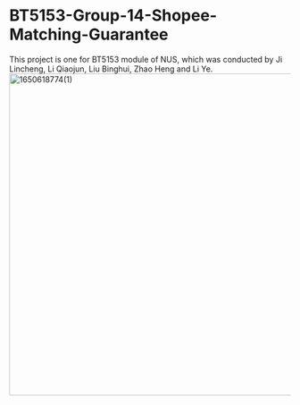 # BT5153-Group-14-Shopee-Matching-Guarantee
This project is one for BT5153 module of NUS, which was conducted by Ji Lincheng, Li Qiaojun, Liu Binghui, Zhao Heng and Li Ye.
<img width="576" alt="1650618774(1)" src="https://user-images.githubusercontent.com/92854200/164675738-926038bf-0624-4e0b-877a-81d16af04982.png">
